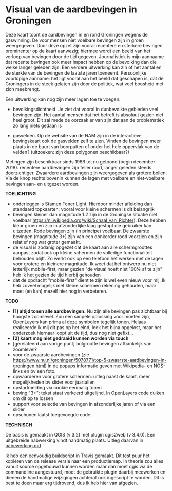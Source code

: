 # Visual van de aardbevingen in Groningen

Deze kaart toont de aardbevingen in en rond Groningen wegens de gaswinning. De voor mensen niet voelbare bevingen zijn in groen weergegeven. Door deze opzet zijn vooral recentere en sterkere bevingen prominenter op de kaart aanwezig; hiermee wordt een beeld van het verloop van bevingen door de tijd gegeven. Journalistiek is mijn aannaame dat recente bevingen ook meer impact hebben op de bevolking dan die welke langer geleden zijn. Een verdere uitwerking kan zin of het aantal en de sterkte van de bevingen de laatste jaren toeneemt. Persoonlijke voorlopige aanname: het ligt vooral aan het beeld dat geschapen is, dat de Groningers in de steek gelaten zijn door de politiek, wat veel boosheid met zich meebrengt. <br>

Een uitwerking kan nog zijn meer lagen toe te voegen: 

* bevolkingsdichtheid. Je ziet dat vooral in dunbevolkte gebieden veel bevingen zijn. Het aantal mensen dat het betreft is absoluut gezien niet heel groot. Dit zal mede de oorzaak er van zijn dat aan de problematiek zo lang niets gedaan is

* gasvelden. Op de website van de NAM zijn in de interactieve bevingskaart ook de gasvelden zelf te zien. Vinden de bevingen meer plaats in de buurt van boorputten of onder het hele oppervlak van de velden? (uitzoeken: zijn deze polygonen beschikbaar?)

Metingen zijn beschikbaar sinds 1986 tot nu getoond (begin december 2018). recentere aardbevingen zijn feller rood, langer geleden steeds doorzichtiger. Zwaardere aardbevingen zijn weergegeven als grotere bollen.
Via de knop rechts bovenin kunnen de lagen met voelbare en niet-voelbare bevingen aan- en uitgezet worden.

**TOELICHTING**

*	onderlegger is Stamen Toner Light. Hierdoor minder afleiding dan standaard topkaarten; vooral voor kleine schermen is dit belangrijk
* bevingen kleiner dan magnitude 1.2 zijn in de Groningse situatie niet voelbaar https://nl.wikipedia.org/wiki/Schaal_van_Richter). Deze hebben kleur groen en zijn in afzonderlijke laag gestopt die gebruiker kan uitzetten. Rode bevingen zijn (in principe) voelbaar. De zwaarste bevingen (magnitude 3+) zijn van een donkerder rood voorzien en zijn relatief nog wat groter gemaakt.
* de visual is zodanig opgezet dat de kaart aan alle schermgroottes aanpast zodat ook op kleine schermen de volledige functionaliteit behouden blijft. Zo werkt ook op een telefoon het werken met de lagen voor grotere en kleinere magnitude. Ik weet dat het ontwerp nu niet letterlijk mobile-first, maar gezien "de visual hoeft niet 100% af te zijn"  heb ik het gezien de tijd hierbij gehouden
* dat de opdracht "mobile-first" dient te zijn is wel even nieuw voor mij. Ik heb zoveel mogelijk met kleine schermen rekening gehouden, maar moet (en kan) mezelf hier nog in verbeteren.

**TODO**

* **[1] altijd tonen alle aardbevingen.** Nu zijn alle bevingen pas zichtbaar bij hoogste zoomlevel. Zou een simpele oplossing voor moeten zijn, OpenLayers kan prima al deze symbolen tegelijk tonen. Helaas realiseerde ik mij dit pas op het eind, leek het bijna opgelost, maar het onderzoek hiernaar loopt uit de tijd, dus nog niet gefixt...
* **[2] kaart mag niet gedraaid kunnen worden via touch**
* [gerelateerd aan vorige punt] bolgrootte bevingen afhankelijk van zoomlevel?
* voor de zwaarste aardbevingen (zie https://www.nu.nl/groningen/5078771/top-5-zwaarste-aardbevingen-in-groningen.html) in de popups informatie geven met Wikipedia- en NOS-links en bv een foto.
* opwaarderen voor grotere schermen: uitleg naast de kaart. meer mogelijkheden bv slider voor jaartallen
* opstartmelding via cookie eenmalig tonen
* beving "3+": tekst staat verkeerd uitgelijnd. In OpenLayers code duiken om dit op te lossen
* support voor selectie van bevingen in afzonderlijke jaren of via een slider
* opschonen laatst toegevoegde code

**TECHNISCH**

De basis is gemaakt in QGIS (v 3.2) met plugin qgis2web (v 3.4.0). Een uitgebreide nabwerking vindt handmatig plaats. Uitleg daarvan in <a href="nabewerking.md">nabewerking.md</a>

Ik heb een eenvoudig buildscript in Travis gemaakt. Dit test puur het kopiëren van de release versie naar een productiemap. In theorie zou alles vanuit source opgebouwd kunnen worden maar dan moet qgis via de commandline aangestuurd, moet de gebruikte plugin daarbij meewerken en dienen de handmatige wijzigingen achteraf ook ingescript te worden. Dit is best te doen maar erg tijdrovend, dus ik heb hier van afgezien.